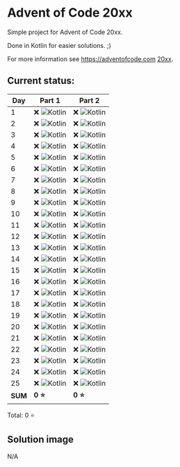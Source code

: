 # Advent of Code 20xx

Simple project for Advent of Code 20xx.

Done in Kotlin for easier solutions. ;)

For more information see https://adventofcode.com [20xx](https://adventofcode.com/20xx).

## Current status:

| Day     | Part 1                          | Part 2                          |
|---------|---------------------------------|---------------------------------|
| 1       | ❌ ![Kotlin](../img/kotlin.png)  | ❌ ![Kotlin](../img/kotlin.png)  |
| 2       | ❌ ![Kotlin](../img/kotlin.png)  | ❌ ![Kotlin](../img/kotlin.png)  |
| 3       | ❌ ![Kotlin](../img/kotlin.png)  | ❌ ![Kotlin](../img/kotlin.png)  |
| 4       | ❌ ![Kotlin](../img/kotlin.png)  | ❌ ![Kotlin](../img/kotlin.png)  |
| 5       | ❌ ![Kotlin](../img/kotlin.png)  | ❌ ![Kotlin](../img/kotlin.png)  |
| 6       | ❌ ![Kotlin](../img/kotlin.png)  | ❌ ![Kotlin](../img/kotlin.png)  |
| 7       | ❌ ![Kotlin](../img/kotlin.png)  | ❌ ![Kotlin](../img/kotlin.png)  |
| 8       | ❌ ![Kotlin](../img/kotlin.png)  | ❌ ![Kotlin](../img/kotlin.png)  |
| 9       | ❌ ![Kotlin](../img/kotlin.png)  | ❌ ![Kotlin](../img/kotlin.png)  |
| 10      | ❌ ![Kotlin](../img/kotlin.png)  | ❌ ![Kotlin](../img/kotlin.png)  |
| 11      | ❌ ![Kotlin](../img/kotlin.png)  | ❌ ![Kotlin](../img/kotlin.png)  |
| 12      | ❌ ![Kotlin](../img/kotlin.png)  | ❌ ![Kotlin](../img/kotlin.png)  |
| 13      | ❌ ![Kotlin](../img/kotlin.png)  | ❌ ![Kotlin](../img/kotlin.png)  |
| 14      | ❌ ![Kotlin](../img/kotlin.png)  | ❌ ![Kotlin](../img/kotlin.png)  |
| 15      | ❌ ![Kotlin](../img/kotlin.png)  | ❌ ![Kotlin](../img/kotlin.png)  |
| 16      | ❌ ![Kotlin](../img/kotlin.png)  | ❌ ![Kotlin](../img/kotlin.png)  |
| 17      | ❌ ![Kotlin](../img/kotlin.png)  | ❌ ![Kotlin](../img/kotlin.png)  |
| 18      | ❌ ![Kotlin](../img/kotlin.png)  | ❌ ![Kotlin](../img/kotlin.png)  |
| 19      | ❌ ![Kotlin](../img/kotlin.png)  | ❌ ![Kotlin](../img/kotlin.png)  |
| 20      | ❌ ![Kotlin](../img/kotlin.png)  | ❌ ![Kotlin](../img/kotlin.png)  |
| 21      | ❌ ![Kotlin](../img/kotlin.png)  | ❌ ![Kotlin](../img/kotlin.png)  |
| 22      | ❌ ![Kotlin](../img/kotlin.png)  | ❌ ![Kotlin](../img/kotlin.png)  |
| 23      | ❌ ![Kotlin](../img/kotlin.png)  | ❌ ![Kotlin](../img/kotlin.png)  |
| 24      | ❌ ![Kotlin](../img/kotlin.png)  | ❌ ![Kotlin](../img/kotlin.png)  |
| 25      | ❌ ![Kotlin](../img/kotlin.png)  | ❌ ![Kotlin](../img/kotlin.png)  |
| **SUM** | **0 ⭐**                         | **0 ⭐**                         |

Total: 0 ⭐

## Solution image
N/A
